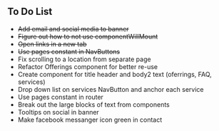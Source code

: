 ## To Do List

* ~~Add email and social media to banner~~
* ~~Figure out how to not use componentWillMount~~
* ~~Open links in a new tab~~
* ~~Use pages constant in NavButtons~~
* Fix scrolling to a location from separate page
* Refactor Offerings component for better re-use
* Create component for title header and body2 text (oferrings, FAQ, services)
* Drop down list on services NavButton and anchor each service
* Use pages constant in router
* Break out the large blocks of text from components
* Tooltips on social in banner
* Make facebook messanger icon green in contact